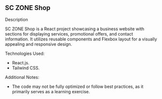 ## SC ZONE Shop

Description

SC ZONE Shop is a React project showcasing a business website with sections for displaying services, promotional offers, and contact information. It utilizes reusable components and Flexbox layout for a visually appealing and responsive design.

Technologies Used:

- React.js.
- Tailwind CSS.

Additional Notes:

- The code may not be fully optimized or follow best practices, as it primarily serves as a learning exercise.
